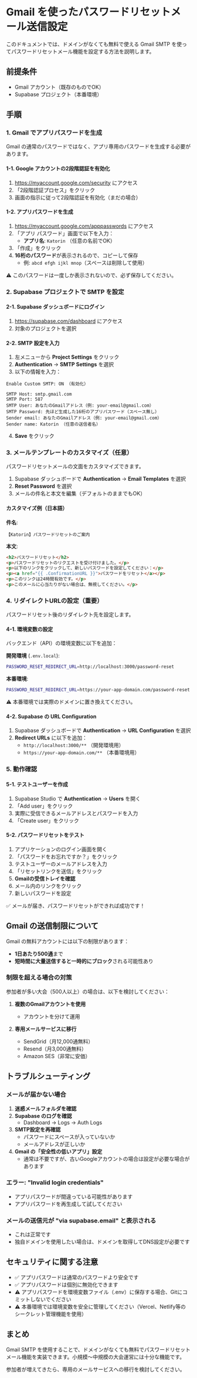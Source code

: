 # Gmail を使ったパスワードリセットメール送信設定

このドキュメントでは、ドメインがなくても無料で使える Gmail SMTP を使ってパスワードリセットメール機能を設定する方法を説明します。

## 前提条件

- Gmail アカウント（既存のものでOK）
- Supabase プロジェクト（本番環境）

## 手順

### 1. Gmail でアプリパスワードを生成

Gmail の通常のパスワードではなく、アプリ専用のパスワードを生成する必要があります。

#### 1-1. Google アカウントの2段階認証を有効化

1. https://myaccount.google.com/security にアクセス
2. 「2段階認証プロセス」をクリック
3. 画面の指示に従って2段階認証を有効化（まだの場合）

#### 1-2. アプリパスワードを生成

1. https://myaccount.google.com/apppasswords にアクセス
2. 「アプリ パスワード」画面で以下を入力：
   - **アプリ名**: `Katorin` （任意の名前でOK）
3. 「作成」をクリック
4. **16桁のパスワード**が表示されるので、コピーして保存
   - 例: `abcd efgh ijkl mnop`（スペースは削除して使用）

⚠️ このパスワードは一度しか表示されないので、必ず保存してください。

### 2. Supabase プロジェクトで SMTP を設定

#### 2-1. Supabase ダッシュボードにログイン

1. https://supabase.com/dashboard にアクセス
2. 対象のプロジェクトを選択

#### 2-2. SMTP 設定を入力

1. 左メニューから **Project Settings** をクリック
2. **Authentication** → **SMTP Settings** を選択
3. 以下の情報を入力：

```
Enable Custom SMTP: ON （有効化）

SMTP Host: smtp.gmail.com
SMTP Port: 587
SMTP User: あなたのGmailアドレス（例: your-email@gmail.com）
SMTP Password: 先ほど生成した16桁のアプリパスワード（スペース無し）
Sender email: あなたのGmailアドレス（例: your-email@gmail.com）
Sender name: Katorin （任意の送信者名）
```

4. **Save** をクリック

### 3. メールテンプレートのカスタマイズ（任意）

パスワードリセットメールの文面をカスタマイズできます。

1. Supabase ダッシュボードで **Authentication** → **Email Templates** を選択
2. **Reset Password** を選択
3. メールの件名と本文を編集（デフォルトのままでもOK）

#### カスタマイズ例（日本語）

**件名**:
```
【Katorin】パスワードリセットのご案内
```

**本文**:
```html
<h2>パスワードリセット</h2>
<p>パスワードリセットのリクエストを受け付けました。</p>
<p>以下のリンクをクリックして、新しいパスワードを設定してください：</p>
<p><a href="{{ .ConfirmationURL }}">パスワードをリセット</a></p>
<p>このリンクは24時間有効です。</p>
<p>このメールに心当たりがない場合は、無視してください。</p>
```

### 4. リダイレクトURLの設定（重要）

パスワードリセット後のリダイレクト先を設定します。

#### 4-1. 環境変数の設定

バックエンド（API）の環境変数に以下を追加：

**開発環境** (`.env.local`):
```bash
PASSWORD_RESET_REDIRECT_URL=http://localhost:3000/password-reset
```

**本番環境**:
```bash
PASSWORD_RESET_REDIRECT_URL=https://your-app-domain.com/password-reset
```

⚠️ 本番環境では実際のドメインに置き換えてください。

#### 4-2. Supabase の URL Configuration

1. Supabase ダッシュボードで **Authentication** → **URL Configuration** を選択
2. **Redirect URLs** に以下を追加：
   - `http://localhost:3000/**` （開発環境用）
   - `https://your-app-domain.com/**` （本番環境用）

### 5. 動作確認

#### 5-1. テストユーザーを作成

1. Supabase Studio で **Authentication** → **Users** を開く
2. 「Add user」をクリック
3. 実際に受信できるメールアドレスとパスワードを入力
4. 「Create user」をクリック

#### 5-2. パスワードリセットをテスト

1. アプリケーションのログイン画面を開く
2. 「パスワードをお忘れですか？」をクリック
3. テストユーザーのメールアドレスを入力
4. 「リセットリンクを送信」をクリック
5. **Gmailの受信トレイを確認**
6. メール内のリンクをクリック
7. 新しいパスワードを設定

✅ メールが届き、パスワードリセットができれば成功です！

## Gmail の送信制限について

Gmail の無料アカウントには以下の制限があります：

- **1日あたり500通**まで
- **短時間に大量送信すると一時的にブロック**される可能性あり

### 制限を超える場合の対策

参加者が多い大会（500人以上）の場合は、以下を検討してください：

1. **複数のGmailアカウントを使用**
   - アカウントを分けて運用

2. **専用メールサービスに移行**
   - SendGrid（月12,000通無料）
   - Resend（月3,000通無料）
   - Amazon SES（非常に安価）

## トラブルシューティング

### メールが届かない場合

1. **迷惑メールフォルダを確認**
2. **Supabase のログを確認**
   - Dashboard → Logs → Auth Logs
3. **SMTP設定を再確認**
   - パスワードにスペースが入っていないか
   - メールアドレスが正しいか
4. **Gmail の「安全性の低いアプリ」設定**
   - 通常は不要ですが、古いGoogleアカウントの場合は設定が必要な場合があります

### エラー: "Invalid login credentials"

- アプリパスワードが間違っている可能性があります
- アプリパスワードを再生成して試してください

### メールの送信元が "via supabase.email" と表示される

- これは正常です
- 独自ドメインを使用したい場合は、ドメインを取得してDNS設定が必要です

## セキュリティに関する注意

- ✅ アプリパスワードは通常のパスワードより安全です
- ✅ アプリパスワードは個別に無効化できます
- ⚠️ アプリパスワードを環境変数ファイル（.env）に保存する場合、Gitにコミットしないでください
- ⚠️ 本番環境では環境変数を安全に管理してください（Vercel、Netlify等のシークレット管理機能を使用）

## まとめ

Gmail SMTP を使用することで、ドメインがなくても無料でパスワードリセットメール機能を実装できます。小規模〜中規模の大会運営には十分な機能です。

参加者が増えてきたら、専用のメールサービスへの移行を検討してください。
